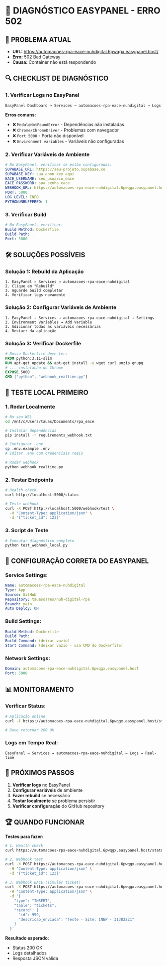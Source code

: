 # 🔧 **DIAGNÓSTICO EASYPANEL - ERRO 502**

## 🚨 **PROBLEMA ATUAL**
- **URL:** https://automacoes-rpa-eace-nuhdigital.6pwqgx.easypanel.host/
- **Erro:** 502 Bad Gateway
- **Causa:** Container não está respondendo

## 🔍 **CHECKLIST DE DIAGNÓSTICO**

### **1. Verificar Logs no EasyPanel**
```
EasyPanel Dashboard → Services → automacoes-rpa-eace-nuhdigital → Logs
```

**Erros comuns:**
- ❌ `ModuleNotFoundError` - Dependências não instaladas
- ❌ `Chrome/ChromeDriver` - Problemas com navegador
- ❌ `Port 5000` - Porta não disponível
- ❌ `Environment variables` - Variáveis não configuradas

### **2. Verificar Variáveis de Ambiente**
```yaml
# No EasyPanel, verificar se estão configuradas:
SUPABASE_URL: https://seu-projeto.supabase.co
SUPABASE_KEY: sua_anon_key_aqui
EACE_USERNAME: seu_usuario_eace
EACE_PASSWORD: sua_senha_eace
WEBHOOK_URL: https://automacoes-rpa-eace-nuhdigital.6pwqgx.easypanel.host/webhook/eace
PORT: 5000
LOG_LEVEL: INFO
PYTHONUNBUFFERED: 1
```

### **3. Verificar Build**
```yaml
# No EasyPanel, verificar:
Build Method: Dockerfile
Build Path: .
Port: 5000
```

## 🛠️ **SOLUÇÕES POSSÍVEIS**

### **Solução 1: Rebuild da Aplicação**
```
1. EasyPanel → Services → automacoes-rpa-eace-nuhdigital
2. Clique em "Rebuild"
3. Aguarde build completar
4. Verificar logs novamente
```

### **Solução 2: Configurar Variáveis de Ambiente**
```
1. EasyPanel → Services → automacoes-rpa-eace-nuhdigital → Settings
2. Environment Variables → Add Variable
3. Adicionar todas as variáveis necessárias
4. Restart da aplicação
```

### **Solução 3: Verificar Dockerfile**
```dockerfile
# Nosso Dockerfile deve ter:
FROM python:3.11-slim
RUN apt-get update && apt-get install -y wget curl unzip gnupg
# ... instalação do Chrome
EXPOSE 5000
CMD ["python", "webhook_realtime.py"]
```

## 🧪 **TESTE LOCAL PRIMEIRO**

### **1. Rodar Localmente**
```bash
# No seu WSL
cd /mnt/c/Users/tauas/Documents/rpa_eace

# Instalar dependências
pip install -r requirements_webhook.txt

# Configurar .env
cp .env.example .env
# Editar .env com credenciais reais

# Rodar webhook
python webhook_realtime.py
```

### **2. Testar Endpoints**
```bash
# Health check
curl http://localhost:5000/status

# Teste webhook
curl -X POST http://localhost:5000/webhook/test \
  -H "Content-Type: application/json" \
  -d '{"ticket_id": 123}'
```

### **3. Script de Teste**
```bash
# Executar diagnóstico completo
python test_webhook_local.py
```

## 🔧 **CONFIGURAÇÃO CORRETA DO EASYPANEL**

### **Service Settings:**
```yaml
Name: automacoes-rpa-eace-nuhdigital
Type: App
Source: GitHub
Repository: tauasoares/nuh-digital-rpa
Branch: main
Auto Deploy: ON
```

### **Build Settings:**
```yaml
Build Method: Dockerfile
Build Path: .
Build Command: (deixar vazio)
Start Command: (deixar vazio - usa CMD do Dockerfile)
```

### **Network Settings:**
```yaml
Domain: automacoes-rpa-eace-nuhdigital.6pwqgx.easypanel.host
Port: 5000
```

## 📊 **MONITORAMENTO**

### **Verificar Status:**
```bash
# Aplicação online
curl -I https://automacoes-rpa-eace-nuhdigital.6pwqgx.easypanel.host/status

# Deve retornar 200 OK
```

### **Logs em Tempo Real:**
```
EasyPanel → Services → automacoes-rpa-eace-nuhdigital → Logs → Real-time
```

## 🎯 **PRÓXIMOS PASSOS**

1. **Verificar logs** no EasyPanel
2. **Configurar variáveis** de ambiente
3. **Fazer rebuild** se necessário
4. **Testar localmente** se problema persistir
5. **Verificar configuração** do GitHub repository

## 🏆 **QUANDO FUNCIONAR**

**Testes para fazer:**
```bash
# 1. Health check
curl https://automacoes-rpa-eace-nuhdigital.6pwqgx.easypanel.host/status

# 2. Webhook test
curl -X POST https://automacoes-rpa-eace-nuhdigital.6pwqgx.easypanel.host/webhook/test \
  -H "Content-Type: application/json" \
  -d '{"ticket_id": 123}'

# 3. Webhook EACE (simular ticket)
curl -X POST https://automacoes-rpa-eace-nuhdigital.6pwqgx.easypanel.host/webhook/eace \
  -H "Content-Type: application/json" \
  -d '{
    "type": "INSERT",
    "table": "tickets", 
    "record": {
      "id": 999,
      "descricao_enviada": "Teste - Site: INEP - 31382221"
    }
  }'
```

**Resultado esperado:**
- Status 200 OK
- Logs detalhados
- Resposta JSON válida